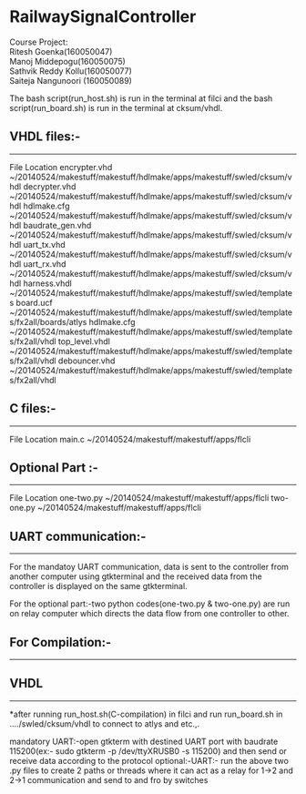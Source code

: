 # RailwaySignalController
Course Project: <br>
Ritesh Goenka(160050047) <br>
Manoj Middepogu(160050075) <br>
Sathvik Reddy Kollu(160050077) <br>
Saiteja Nangunoori (160050089) <br>

The bash script(run_host.sh) is run in the terminal at filci and the bash script(run_board.sh) is run in the terminal at cksum/vhdl.

## VHDL files:-
-----------
File 				Location
encrypter.vhd		~/20140524/makestuff/makestuff/hdlmake/apps/makestuff/swled/cksum/vhdl
decrypter.vhd 		~/20140524/makestuff/makestuff/hdlmake/apps/makestuff/swled/cksum/vhdl
hdlmake.cfg 		~/20140524/makestuff/makestuff/hdlmake/apps/makestuff/swled/cksum/vhdl
baudrate_gen.vhd 	~/20140524/makestuff/makestuff/hdlmake/apps/makestuff/swled/cksum/vhdl
uart_tx.vhd 		~/20140524/makestuff/makestuff/hdlmake/apps/makestuff/swled/cksum/vhdl
uart_rx.vhd 		~/20140524/makestuff/makestuff/hdlmake/apps/makestuff/swled/cksum/vhdl
harness.vhdl		~/20140524/makestuff/makestuff/hdlmake/apps/makestuff/swled/templates
board.ucf		~/20140524/makestuff/makestuff/hdlmake/apps/makestuff/swled/templates/fx2all/boards/atlys
hdlmake.cfg		~/20140524/makestuff/makestuff/hdlmake/apps/makestuff/swled/templates/fx2all/vhdl
top_level.vhdl		~/20140524/makestuff/makestuff/hdlmake/apps/makestuff/swled/templates/fx2all/vhdl
debouncer.vhd		~/20140524/makestuff/makestuff/hdlmake/apps/makestuff/swled/templates/fx2all/vhdl

## C files:-
--------
File 				Location
main.c				~/20140524/makestuff/makestuff/apps/flcli

## Optional Part :-
------------------ 
File 				Location
one-two.py			~/20140524/makestuff/makestuff/apps/flcli
two-one.py			~/20140524/makestuff/makestuff/apps/flcli

## UART communication:-
--------------------
For the mandatoy UART communication, data is sent to the controller from another computer using gtkterminal and the received data from the controller is displayed on the same gtkterminal.

For the optional part:-two python codes(one-two.py & two-one.py) are run on relay computer which directs the data flow from one controller to other.


## For Compilation:-
----------------
## VHDL
---- 
*after running run_host.sh(C-compilation) in filci and run run_board.sh in ..../swled/cksum/vhdl to connect to atlys and etc.,.

mandatory UART:-open gtkterm with destined UART port with baudrate 115200(ex:- sudo gtkterm -p /dev/ttyXRUSB0 -s 115200) and then send or receive data according to the protocol
optional:-UART:- run the above two .py files to create 2 paths or threads where it can act as a relay for 1->2 and 2->1 communication and send to and fro by switches
